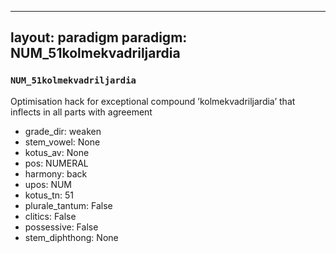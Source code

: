 
---
layout: paradigm
paradigm: NUM_51kolmekvadriljardia
---
### ` NUM_51kolmekvadriljardia `

Optimisation hack for exceptional compound ’kolmekvadriljardia’ that inflects in all parts with agreement
* grade_dir: weaken
* stem_vowel: None
* kotus_av: None
* pos: NUMERAL
* harmony: back
* upos: NUM
* kotus_tn: 51
* plurale_tantum: False
* clitics: False
* possessive: False
* stem_diphthong: None
